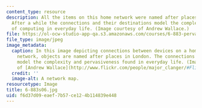 ```yaml
---
content_type: resource
description: All the items on this home network were named after places in London.
  After a while the connections and their destinations model the complexity and pervasiveness
  of computing in everyday life. (Image courtesy of Andrew Wallace.)
file: https://ol-ocw-studio-app-qa.s3.amazonaws.com/courses/6-883-pervasive-human-centric-computing-sma-5508-spring-2006/f6d37d09eaef7b57ce124b114839e448_6-883s06.jpg
file_type: image/jpeg
image_metadata:
  caption: In this image depicting connections between devices on a home computer
    network, objects are named after places in London. The connections and their destinations
    model the complexity and pervasiveness found in everyday life. (Image courtesy
    of [Andrew Wallace](http://www.flickr.com/people/major_clanger/#Flickr_-_Major_Clanger).)
  credit: ''
  image-alt: A network map.
resourcetype: Image
title: 6-883s06.jpg
uid: f6d37d09-eaef-7b57-ce12-4b114839e448
---
```


